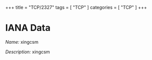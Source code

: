 +++
title = "TCP/2327"
tags = [ "TCP" ]
categories = [ "TCP" ]
+++

# IANA Data

_Name:_ xingcsm

_Description:_ xingcsm

